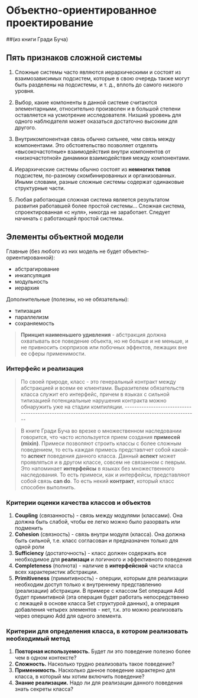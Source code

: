# Объектно-ориентированное проектирование
##(из книги Гради Буча)

## Пять признаков сложной системы

1. Сложные системы часто являются иерархическими и состоят из взаимозависимых подсистем, которые в свою очередь также могут быть 
разделены на подсистемы, и т. д., вплоть до самого низкого уровня.

2. Выбор, какие компоненты в данной системе считаются элементарными, относительно произволен и в большой степени оставляется на 
усмотрение исследователя. Низший уровень для одного наблюдателя может оказаться достаточно высоким для другого.

3. Внутрикомпонентная связь обычно сильнее, чем связь между компонентами. Это обстоятельство позволяет отделять «высокочастотные» 
взаимодействия внутри компонентов от «низкочастотной» динамики взаимодействия между компонентами.

4. Иерархические системы обычно состоят из **немногих типов** подсистем, по-разному скомбинированных и организованных.
Иными словами, разные сложные системы содержат одинаковые структурные части.

5. Любая работающая сложная система является результатом развития работавшей более простой системы... 
Сложная система, спроектированная «с нуля», никогда не заработает. Следует начинать с работающей простой системы.

## Элементы объектной модели

Главные (без любого из них модель не будет объектно-ориентированной):
- абстрагирование
- инкапсуляция
- модульность
- иерархия

Дополнительные (полезны, но не обязательны):
- типизация
- параллелизм
- сохраняемость

>**Принцип наименьшего удивления** - абстракция должна охватывать все поведение объекта, но не больше и не меньше, и не привносить сюрпризов или побочных эффектов, лежащих вне ее сферы применимости.

### Интерфейс и реализация

> По своей природе, класс - это генеральный контракт между абстракцией и всеми ее клиентами. Выразителем обязательств класса служит его интерфейс, причем в языках с сильной типизацией потенциальные нарушения контракта можно обнаружить уже на стадии компиляции.
         ------------------------------------------------------------------------------------------------------

> В книге Гради Буча во врезке о множественном наследовании говорится, что часто используется прием создания **примесей (mixin)**. Примеси позволяют строить классы с более сложным поведением, то есть каждая примесь представлчет собой какой-то **аспект** поведения данного класса. Данный **аспект** может проявляться и в другом классе, совсем не связанном с певрым. Это напоминает **интерфейсы** в языках без множественного наследования. То есть примеси, как и интерфейсы, представляют собой связь **can do**. То есть некий **контракт**, который класс способен выполнить.

### Критерии оценки качества классов и объектов

1. **Coupling** (связанность) - связь между модулями (классами). Она должна быть слабой, чтобы ее легко можно было разорвать или подменить
2. **Cohesion** (связность) - связь внутри модуля (класса). Она должна быть сильной, т.е. класс согласован и предназначен только для одной роли
3. **Sufficiency** (достаточность) - класс должен содержать все необходимое для **реализаци** и логичного и эффективного поведения
4. **Completeness** (полнота) - наличие в **интерфейсной** части класса всех характеристик абстракции.
5. **Primitiveness** (примитивность) - оперции, которым для реализации необходим доступ только к внутреннему представлению (реализации) абстракции. В примере с классом Set операция Add будет примитивной (эта операция будет работать непосредственно с лежащей в основе класса Set структурой данных), а операция добавления четырех элементов - нет, т.к. это можно реализовать через оперцию Add для одного элемента.

### Критерии для определения класса, в котором реализовать необходимый метод
1. **Повторная используемость.** Будет ли это поведение полезно более чем в одном контексте? 
2. **Сложность.** Насколько трудно реализовать такое поведение? 
3. **Применимость.** Насколько данное поведение характерно для класса, в который мы хотим включить поведение? 
4. **Знание реализации.** Надо ли для реализации данного поведения знать секреты класса? 
